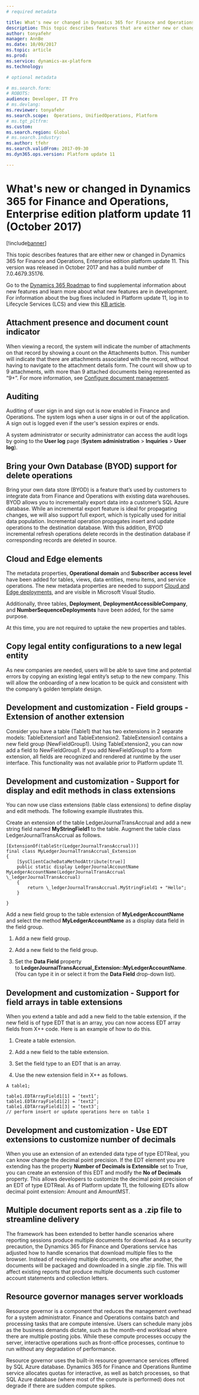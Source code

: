 ```yaml
---
# required metadata

title: What's new or changed in Dynamics 365 for Finance and Operations, Enterprise edition platform update 11 (October 2017)
description: This topic describes features that are either new or changed in Dynamics 365 for Finance and Operations, Enterprise edition platform update 11. This version was released in October 2017.
author: tonyafehr
manager: AnnBe
ms.date: 10/09/2017
ms.topic: article
ms.prod: 
ms.service: dynamics-ax-platform
ms.technology: 

# optional metadata

# ms.search.form: 
# ROBOTS: 
audience: Developer, IT Pro
# ms.devlang: 
ms.reviewer: tonyafehr
ms.search.scope:  Operations, UnifiedOperations, Platform
# ms.tgt_pltfrm: 
ms.custom: 
ms.search.region: Global
# ms.search.industry: 
ms.author: tfehr
ms.search.validFrom: 2017-09-30 
ms.dyn365.ops.version: Platform update 11 

---
```


# What's new or changed in Dynamics 365 for Finance and Operations, Enterprise edition platform update 11 (October 2017)

[!include[banner](../includes/banner.md)]

This topic describes features that are either new or changed in Dynamics 365 for Finance and Operations, Enterprise edition platform update 11. This version was released in October 2017 and has a build number of 7.0.4679.35176.

Go to the [Dynamics 365 Roadmap](https://roadmap.dynamics.com/) to find supplemental information about new features and learn more about what new features are in development. For information about the bug fixes included in Platform update 11, log in to Lifecycle Services (LCS) and view this [KB article](https://go.microsoft.com/fwlink/?linkid=856083).

## Attachment presence and document count indicator  
When viewing a record, the system will indicate the number of attachments on that record by showing a count on the Attachments button. This number will indicate that there are attachments associated with the record, without having to navigate to the attachment details form. The count will show up to 9 attachments, with more than 9 attached documents being represented as “9+”. For more information, see [Configure document management](../organization-administration/configure-document-management.md).

## Auditing
Auditing of user sign in and sign out is now enabled in Finance and Operations. The system logs when a user signs in or out of the application. A sign out is logged even if the user's session expires or ends.

A system administrator or security administrator can access the audit logs by going to the **User log** page (**System administration** > **Inquiries** > **User log**).

## Bring your Own Database (BYOD) support for delete operations

Bring your own data store (BYOD) is a feature that’s used by customers to
integrate data from Finance and Operations with existing data warehouses. BYOD
allows you to incrementally export data into a customer’s SQL Azure database.
While an incremental export feature is ideal for propagating changes, we will
also support full export, which is typically used for initial data population.
Incremental operation propagates insert and update operations to the destination
database. With this addition, BYOD incremental refresh operations delete records
in the destination database if corresponding records are deleted in source.

## Cloud and Edge elements 
The metadata properties, **Operational domain** and **Subscriber access level** have been added for tables, views, data entities, menu items, and service operations. The new metadata properties are needed to support [Cloud and Edge deployments](https://community.dynamics.com/b/msftdynamicsblog/archive/2017/02/23/the-right-cloud-option-for-your-business), and are visible in Microsoft Visual Studio. 

Additionally, three tables, **Deployment**, **DeploymentAccessibleCompany**, and **NumberSequenceDeployments** have been added, for the same purpose. 

At this time, you are not required to uptake the new properties and tables.

## Copy legal entity configurations to a new legal entity

As new companies are needed, users will be able to save time and potential
errors by copying an existing legal entity’s setup to the new company. This will
allow the onboarding of a new location to be quick and consistent with the
company’s golden template design.

## Development and customization - Field groups - Extension of another extension

Consider you have a table (Table1) that has two extensions in 2 separate models: TableExtension1 and TableExtension2. TableExtension1 contains a new field group (NewFieldGroup1). Using TableExtension2, you can now add a field to NewFieldGroup1. If you add NewFieldGroup1 to a form extension, all fields are recognized and rendered at runtime by the user interface. This functionality was not available prior to Platform update 11.

## Development and customization - Support for display and edit methods in class extensions

You can now use class extensions (table class extensions) to define display and edit methods. The following example illustrates this.

Create an extension of the table LedgerJournalTransAccrual and add a new string
field named **MyStringField1** to the table. Augment the table class
LedgerJournalTransAccrual as follows.

```
[ExtensionOf(tableStr(LedgerJournalTransAccrual))]  
final class MyLedgerJournalTransAccrual_Extension  
{  
    [SysClientCacheDataMethodAttribute(true)]  
    public static display LedgerJournalAccountName
MyLedgerAccountName(LedgerJournalTransAccrual \_ledgerJournalTransAccrual)  
    {  
        return \_ledgerJournalTransAccrual.MyStringField1 + "Hello";  
    }

}
```

Add a new field group to the table extension of **MyLedgerAccountName** and
select the method **MyLedgerAccountName** as a display data field in the field
group. 

1.  Add a new field group.

2.  Add a new field to the field group.

3.  Set the **Data Field** property
    to **LedgerJournalTransAccrual_Extension::MyLedgerAccountName**. (You can
    type it in or select it from the **Data Field** drop-down list).

## Development and customization - Support for field arrays in table extensions

When you extend a table and add a new field to the table extension, if the new
field is of type EDT that is an array, you can now access EDT array fields from
X++ code. Here is an example of how to do this.

1.  Create a table extension.

2.  Add a new field to the table extension.

3.  Set the field type to an EDT that is an array.

4.  Use the new extension field in X++ as follows.

```
A table1;

table1.EDTArrayField1[1] = ‘text1’;  
table1.EDTArrayField1[2] = ‘text2’;  
table1.EDTArrayField1[3] = ‘text3’;  
// perform insert or update operations here on table 1
```

## Development and customization - Use EDT extensions to customize number of decimals

When you use an extension of an extended data type of type EDTReal, you can know change the decimal point precision. If the EDT element you are extending has the property **Number of Decimals is Extensible** set to True, you can create an extension of this EDT and modify the **No of Decimals** property. This allows developers to customize the decimal point precision of an EDT of type EDTReal. As of Platform update 11, the following EDTs allow decimal point extension: Amount and AmountMST.

## Multiple document reports sent as a .zip file to streamline delivery

The framework has been extended to better handle scenarios where reporting
sessions produce multiple documents for download. As a security precaution, the
Dynamics 365 for Finance and Operations service has adjusted how to handle
scenarios that download multiple files to the browser. Instead of receiving
multiple documents, one after another, the documents will be packaged and
downloaded in a single .zip file. This will affect existing reports that produce
multiple documents such customer account statements and collection letters.

## Resource governor manages server workloads

Resource governor is a component that reduces the management overhead for a
system administrator. Finance and Operations contains batch and processing tasks
that are compute intensive. Users can schedule many jobs as the business demands
dictate, such as the month-end workload where there are multiple posting jobs.
While these compute processes occupy the server, interactive operations such as
front-office processes, continue to run without any degradation of performance.

Resource governor uses the built-in resource governance services offered by SQL
Azure database. Dynamics 365 for Finance and Operations Runtime service
allocates quotas for interactive, as well as batch processes, so that SQL Azure
database (where most of the compute is performed) does not degrade if there are
sudden compute spikes.
